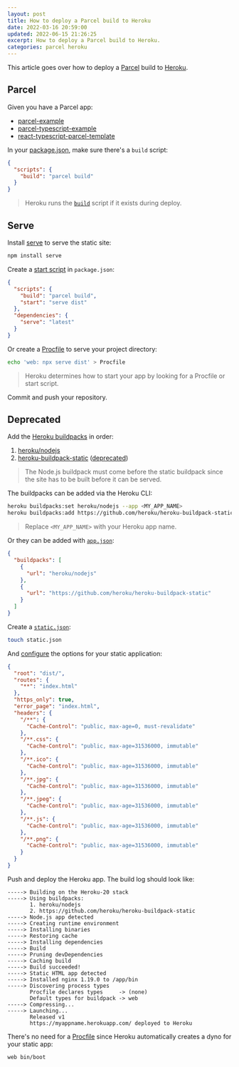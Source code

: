```yaml
---
layout: post
title: How to deploy a Parcel build to Heroku
date: 2022-03-16 20:59:00
updated: 2022-06-15 21:26:25
excerpt: How to deploy a Parcel build to Heroku.
categories: parcel heroku
---
```


This article goes over how to deploy a [Parcel](https://parceljs.org/) build to [Heroku](https://www.heroku.com/).

## Parcel

Given you have a Parcel app:

- [parcel-example](https://github.com/remarkablemark/parcel-example)
- [parcel-typescript-example](https://github.com/remarkablemark/parcel-typescript-example)
- [react-typescript-parcel-template](https://github.com/remarkablemark/react-typescript-parcel-template)

In your [package.json](https://docs.npmjs.com/cli/v8/configuring-npm/package-json), make sure there's a `build` script:

```json
{
  "scripts": {
    "build": "parcel build"
  }
}
```

> Heroku runs the [`build`](https://devcenter.heroku.com/articles/nodejs-support#customizing-the-build-process) script if it exists during deploy.

## Serve

Install [serve](https://www.npmjs.com/package/serve) to serve the static site:

```sh
npm install serve
```

Create a [start script](https://devcenter.heroku.com/articles/deploying-nodejs#specifying-a-start-script) in `package.json`:

```json
{
  "scripts": {
    "build": "parcel build",
    "start": "serve dist"
  },
  "dependencies": {
    "serve": "latest"
  }
}
```

Or create a [Procfile](https://devcenter.heroku.com/articles/procfile) to serve your project directory:

```sh
echo 'web: npx serve dist' > Procfile
```

> Heroku determines how to start your app by looking for a Procfile or start script.

Commit and push your repository.

## Deprecated

Add the [Heroku buildpacks](https://devcenter.heroku.com/articles/buildpacks) in order:

1. [heroku/nodejs](https://elements.heroku.com/buildpacks/heroku/heroku-buildpack-nodejs)
2. [heroku-buildpack-static](https://elements.heroku.com/buildpacks/heroku/heroku-buildpack-static) ([deprecated](https://github.com/heroku/heroku-buildpack-static#warning-heroku-buildpack-static-is-deprecated))

> The Node.js buildpack must come before the static buildpack since the site has to be built before it can be served.

The buildpacks can be added via the Heroku CLI:

```bash
heroku buildpacks:set heroku/nodejs --app <MY_APP_NAME>
heroku buildpacks:add https://github.com/heroku/heroku-buildpack-static.git --app <MY_APP_NAME>
```

> Replace `<MY_APP_NAME>` with your Heroku app name.

Or they can be added with [`app.json`](https://devcenter.heroku.com/articles/app-json-schema#buildpacks):

```json
{
  "buildpacks": [
    {
      "url": "heroku/nodejs"
    },
    {
      "url": "https://github.com/heroku/heroku-buildpack-static"
    }
  ]
}
```

Create a [`static.json`](https://github.com/heroku/heroku-buildpack-static#deploying):

```sh
touch static.json
```

And [configure](https://github.com/heroku/heroku-buildpack-static#configuration) the options for your static application:

```json
{
  "root": "dist/",
  "routes": {
    "**": "index.html"
  },
  "https_only": true,
  "error_page": "index.html",
  "headers": {
    "/**": {
      "Cache-Control": "public, max-age=0, must-revalidate"
    },
    "/**.css": {
      "Cache-Control": "public, max-age=31536000, immutable"
    },
    "/**.ico": {
      "Cache-Control": "public, max-age=31536000, immutable"
    },
    "/**.jpg": {
      "Cache-Control": "public, max-age=31536000, immutable"
    },
    "/**.jpeg": {
      "Cache-Control": "public, max-age=31536000, immutable"
    },
    "/**.js": {
      "Cache-Control": "public, max-age=31536000, immutable"
    },
    "/**.png": {
      "Cache-Control": "public, max-age=31536000, immutable"
    }
  }
}
```

Push and deploy the Heroku app. The build log should look like:

```
-----> Building on the Heroku-20 stack
-----> Using buildpacks:
       1. heroku/nodejs
       2. https://github.com/heroku/heroku-buildpack-static
-----> Node.js app detected
-----> Creating runtime environment
-----> Installing binaries
-----> Restoring cache
-----> Installing dependencies
-----> Build
-----> Pruning devDependencies
-----> Caching build
-----> Build succeeded!
-----> Static HTML app detected
-----> Installed nginx 1.19.0 to /app/bin
-----> Discovering process types
       Procfile declares types     -> (none)
       Default types for buildpack -> web
-----> Compressing...
-----> Launching...
       Released v1
       https://myappname.herokuapp.com/ deployed to Heroku
```

There's no need for a [Procfile](https://devcenter.heroku.com/articles/procfile) since Heroku automatically creates a dyno for your static app:

```
web bin/boot
```
